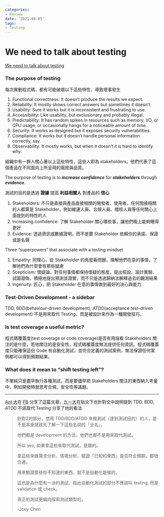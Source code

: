 ```yaml
---
categories:
- Review
date: '2021-08-05'
tags:
- Testing
---
```


# We need to talk about testing

[We need to talk about testing](https://dannorth.net/2021/07/26/we-need-to-talk-about-testing/)

### The purpose of testing

每次異動程式碼，都有可能破壞以下這些特性，導致壞事發生

1. Functional correctness: It doesn’t produce the results we expect.
2. Reliability: It mostly shows correct answers but sometimes it doesn’t.
3. Usability: Sure it works but it is inconsistent and frustrating to use.
4. Accessibility: Like usability, but exclusionary and probably illegal.
5. Predictability: It has random spikes in resources such as memory, I/O, or CPU usage, or occasionally hangs for a noticeable amount of time.
6. Security: It works as designed but it exposes security vulnerabilities.
7. Compliance: It works but it doesn’t handle personal information correctly, say.
8. Observability: It mostly works, but when it doesn’t it is hard to identify why.

組織中有一群人關心著以上這些特性，這些人即為 stakeholders。他們代表了這個產品在不同面向上所呈現的風險與品質。

The purpose of testing is to ***increase confidence*** for ***stakeholders*** through ***evidence***.

測試的目的是透過 **證據** 提高 **利益相關人** 對產品的 **信心**

1. Stakeholders: 不只是直接與產品直接相關的開發者、使用者，任何間接相關的人都算是 Stakeholder，例如維運人員、合規人員、稽核人員等任何關心上面提到的特性的人
2. Increasing confidence: 了解 Stakeholder 關心哪些事，讓他們晚上能夠睡得更好
3. Evidence: 透過資訊或數據證明，而不是要 Stakeholder 依賴你的承諾、保證或是名聲

Three “superpowers” that associate with a testing mindset

1. Empathy: 同理心，從 Stakeholder 的角度看問題，理解他們在意的事情，了解他們為什麼會有那些疑慮
2. Scepticism: 懷疑論，對任何事情都保持懷疑的態度，提出假設、設計實驗、試圖證偽，積極地提出預測並證實，而不只是透過歸納法解釋過去的觀測結果
3. Ingenuity: 匠心，把 Stakeholder 在意的事情做到最好的決心與能力

### Test-Driven Development - a sidebar

TDD, BDD(behaviour-driven development), ATDD(acceptance test–driven development) 不是用來取代 Testing，而是被設計來作為一種開發技巧。

### Is test coverage a useful metric?

程式碼覆蓋度(test coverage or code coverage)是否有用端看 Stakeholders 關注的是什麼，若他關注的是安全性，程式碼覆蓋度無法提供任何資訊。程式碼覆蓋度只能確保這份 Code 有自動化測試，並符合定義的測試案例，無法保證任何案例都可以得到預期結果。

### What does it mean to “shift testing left”?

不單純只是盡早執行各種測試，而是要儘早把 Stakeholders 關注的東西納入考量中，例如開發時就思考合規、安全性等議題。

---

[Ant 大](https://www.facebook.com/yftzeng.tw)在 [FB](https://www.facebook.com/yftzeng.tw/posts/10216065373106529) 分享了這篇文章，[九一大](https://www.facebook.com/hatelove)在貼文下也針對文中說明提到 TDD, BDD, ATDD 不該取代 Testing 分享了他的看法

>針對2的部分，想用 TDD/BDD/ATDD 來做測試（達到測試目的）的人，是不是本身就該先了解一下這些名詞的「全名」。
>
>他們都是 development 的方法，他們也都不是用來取代測試。
>
>所以 yes, 如果拿這些來取代測試，是錯的。
>
>拿這些來做需求分析、情境分析、驗證「已知的東西」是否符合預期，都很合適。
>
>用來驗證那些你不知道的東西，就不是自動化能做的。
>
>這也是為什麼有一派的測試，指出自動化測試的部分不應該叫 testing, 而是 validation 或 check。
>
>真正的測試更偏向探索測試類型的。
>
>-Joey Chen